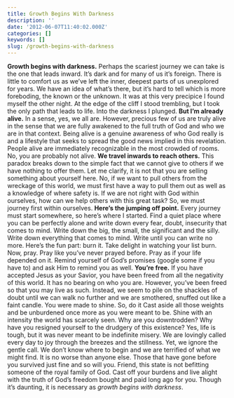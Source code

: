 ```yaml
---
title: Growth Begins With Darkness
description: ''
date: '2012-06-07T11:40:02.000Z'
categories: []
keywords: []
slug: /growth-begins-with-darkness
---
```

**Growth begins with darkness.** Perhaps the scariest journey we can take is the one that leads inward. It’s dark and for many of us it’s foreign. There is little to comfort us as we’ve left the inner, deepest parts of us unexplored for years. We have an idea of what’s there, but it’s hard to tell which is more foreboding, the known or the unknown. It was at this very precipice I found myself the other night. At the edge of the cliff I stood trembling, but I took the only path that leads to life. Into the darkness I plunged.
**But I’m already alive.** In a sense, yes, we all are. However, precious few of us are truly alive in the sense that we are fully awakened to the full truth of God and who we are in that context. Being alive is a genuine awareness of who God really is and a lifestyle that seeks to spread the good news implied in this revelation. People alive are immediately recognizable in the most crowded of rooms. No, you are probably not alive.
**We travel inwards to reach others.** This paradox breaks down to the simple fact that we cannot give to others if we have nothing to offer them. Let me clarify, it is not that you are selling something about yourself here. No, if we want to pull others from the wreckage of this world, we must first have a way to pull them out as well as a knowledge of where safety is. If we are not right with God within ourselves, how can we help others with this great task? So, we must journey first within ourselves.
**Here’s the jumping off point.** Every journey must start somewhere, so here’s where I started. Find a quiet place where you can be perfectly alone and write down every fear, doubt, insecurity that comes to mind. Write down the big, the small, the significant and the silly. Write down everything that comes to mind. Write until you can write no more. Here’s the fun part: burn it. Take delight in watching your list burn. Now, pray. Pray like you’ve never prayed before. Pray as if your life depended on it. Remind yourself of God’s promises (google some if you have to) and ask Him to remind you as well.
**You’re free.** If you have accepted Jesus as your Savior, you have been freed from all the negativity of this world. It has no bearing on who you are. However, you’ve been freed so that you may live as such. Instead, we seem to pile on the shackles of doubt until we can walk no further and we are smothered, snuffed out like a faint candle. You were made to shine. So, do it Cast aside all those weights and be unburdened once more as you were meant to be. Shine with an intensity the world has scarcely seen.
Why are you downtrodden? Why have you resigned yourself to the drudgery of this existence? Yes, life is tough, but it was never meant to be indefinite misery. We are lovingly called every day to joy through the breezes and the stillness. Yet, we ignore the gentle call. We don’t know where to begin and we are terrified of what we might find. It is no worse than anyone else. Those that have gone before you survived just fine and so will you. Friend, this state is not befitting someone of the royal family of God. Cast off your burdens and live alight with the truth of God’s freedom bought and paid long ago for you. Though it’s daunting, it is necessary as _growth begins with darkness_.

